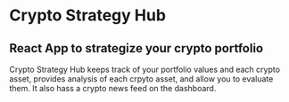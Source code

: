 # Crypto Strategy Hub
## React App to strategize your crypto portfolio

Crypto Strategy Hub keeps track of your portfolio values and each crypto asset, provides analysis of each crpyto asset, and allow you to evaluate them. It also hass a crypto news feed on the dashboard.
